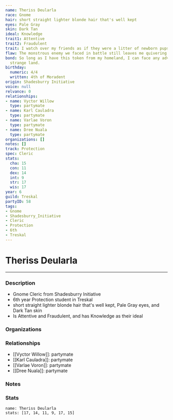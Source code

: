 ```yaml
---
name: Theriss Deularla
race: Gnome
hair: short straight lighter blonde hair that's well kept
eyes: Pale Gray
skin: Dark Tan
ideal: Knowledge
trait1: Attentive
trait2: Fraudulent
trait: I watch over my friends as if they were a litter of newborn pups.
flaw: The monstrous enemy we faced in battle still leaves me quivering with fear.
bond: So long as I have this token from my homeland, I can face any adversity in this
  strange land.
birthday:
  numeric: 4/4
  written: 4th of Moradent
origin: Shadesburry Initiative
voice: null
relvance: 0
relationships:
- name: Vyctor Willow
  type: partymate
- name: Karl Cauladra
  type: partymate
- name: Varlae Voron
  type: partymate
- name: Dree Nuala
  type: partymate
organizations: []
notes: []
track: Protection
spec: Cleric
stats:
  cha: 15
  con: 11
  dex: 14
  int: 9
  str: 17
  wis: 17
year: 6
guild: Treskal
partyID: 58
tags:
- Gnome
- Shadesburry_Initiative
- Cleric
- Protection
- 6th
- Treskal
---
```

# Theriss Deularla
---
### Description
- Gnome Cleric from Shadesburry Initiative
- 6th year Protection student in Treskal
- short straight lighter blonde hair that's well kept, Pale Gray eyes, and Dark Tan skin
- Is Attentive and Fraudulent, and has Knowledge as their ideal

### Organizations

### Relationships
- [[Vyctor Willow]]: partymate
- [[Karl Cauladra]]: partymate
- [[Varlae Voron]]: partymate
- [[Dree Nuala]]: partymate

### Notes

### Stats
```statblock
name: Theriss Deularla
stats: [17, 14, 11, 9, 17, 15]
```